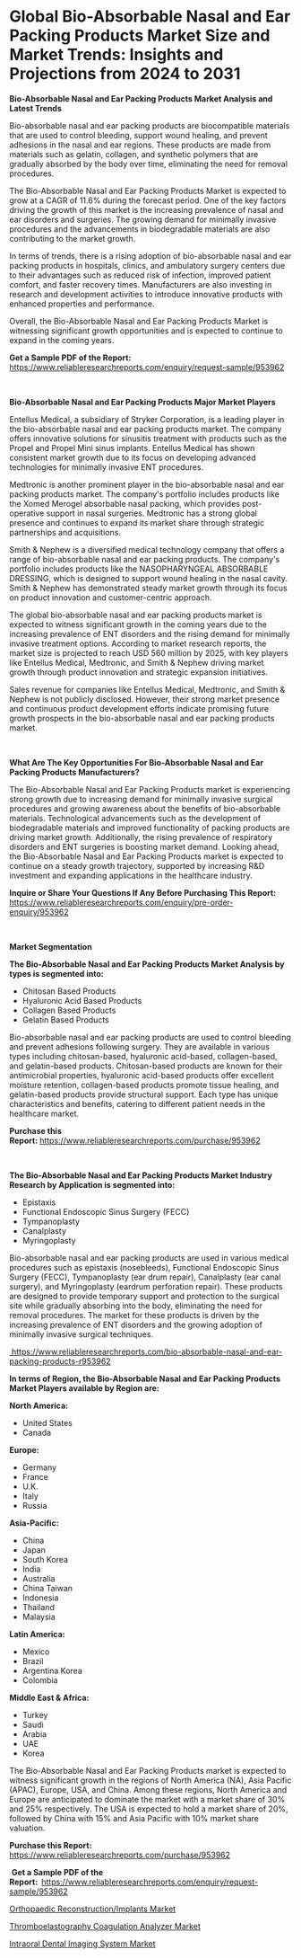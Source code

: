 <p><h1>Global Bio-Absorbable Nasal and Ear Packing Products Market Size and Market Trends: Insights and Projections from 2024 to 2031</h1></p><p><strong>Bio-Absorbable Nasal and Ear Packing Products Market Analysis and Latest Trends</strong></p>
<p><p>Bio-absorbable nasal and ear packing products are biocompatible materials that are used to control bleeding, support wound healing, and prevent adhesions in the nasal and ear regions. These products are made from materials such as gelatin, collagen, and synthetic polymers that are gradually absorbed by the body over time, eliminating the need for removal procedures.</p><p>The Bio-Absorbable Nasal and Ear Packing Products Market is expected to grow at a CAGR of 11.6% during the forecast period. One of the key factors driving the growth of this market is the increasing prevalence of nasal and ear disorders and surgeries. The growing demand for minimally invasive procedures and the advancements in biodegradable materials are also contributing to the market growth.</p><p>In terms of trends, there is a rising adoption of bio-absorbable nasal and ear packing products in hospitals, clinics, and ambulatory surgery centers due to their advantages such as reduced risk of infection, improved patient comfort, and faster recovery times. Manufacturers are also investing in research and development activities to introduce innovative products with enhanced properties and performance.</p><p>Overall, the Bio-Absorbable Nasal and Ear Packing Products Market is witnessing significant growth opportunities and is expected to continue to expand in the coming years.</p></p>
<p><strong>Get a Sample PDF of the Report:&nbsp;</strong> <a href="https://www.reliableresearchreports.com/enquiry/request-sample/953962">https://www.reliableresearchreports.com/enquiry/request-sample/953962</a></p>
<p>&nbsp;</p>
<p><strong>Bio-Absorbable Nasal and Ear Packing Products Major Market Players</strong></p>
<p><p>Entellus Medical, a subsidiary of Stryker Corporation, is a leading player in the bio-absorbable nasal and ear packing products market. The company offers innovative solutions for sinusitis treatment with products such as the Propel and Propel Mini sinus implants. Entellus Medical has shown consistent market growth due to its focus on developing advanced technologies for minimally invasive ENT procedures.</p><p>Medtronic is another prominent player in the bio-absorbable nasal and ear packing products market. The company's portfolio includes products like the Xomed Merogel absorbable nasal packing, which provides post-operative support in nasal surgeries. Medtronic has a strong global presence and continues to expand its market share through strategic partnerships and acquisitions.</p><p>Smith & Nephew is a diversified medical technology company that offers a range of bio-absorbable nasal and ear packing products. The company's portfolio includes products like the NASOPHARYNGEAL ABSORBABLE DRESSING, which is designed to support wound healing in the nasal cavity. Smith & Nephew has demonstrated steady market growth through its focus on product innovation and customer-centric approach.</p><p>The global bio-absorbable nasal and ear packing products market is expected to witness significant growth in the coming years due to the increasing prevalence of ENT disorders and the rising demand for minimally invasive treatment options. According to market research reports, the market size is projected to reach USD 560 million by 2025, with key players like Entellus Medical, Medtronic, and Smith & Nephew driving market growth through product innovation and strategic expansion initiatives.</p><p>Sales revenue for companies like Entellus Medical, Medtronic, and Smith & Nephew is not publicly disclosed. However, their strong market presence and continuous product development efforts indicate promising future growth prospects in the bio-absorbable nasal and ear packing products market.</p></p>
<p>&nbsp;</p>
<p><strong>What Are The Key Opportunities For Bio-Absorbable Nasal and Ear Packing Products Manufacturers?</strong></p>
<p><p>The Bio-Absorbable Nasal and Ear Packing Products market is experiencing strong growth due to increasing demand for minimally invasive surgical procedures and growing awareness about the benefits of bio-absorbable materials. Technological advancements such as the development of biodegradable materials and improved functionality of packing products are driving market growth. Additionally, the rising prevalence of respiratory disorders and ENT surgeries is boosting market demand. Looking ahead, the Bio-Absorbable Nasal and Ear Packing Products market is expected to continue on a steady growth trajectory, supported by increasing R&D investment and expanding applications in the healthcare industry.</p></p>
<p><strong>Inquire or Share Your Questions If Any Before Purchasing This Report:</strong> <a href="https://www.reliableresearchreports.com/enquiry/pre-order-enquiry/953962">https://www.reliableresearchreports.com/enquiry/pre-order-enquiry/953962</a></p>
<p>&nbsp;</p>
<p><strong>Market Segmentation</strong></p>
<p><strong>The Bio-Absorbable Nasal and Ear Packing Products Market Analysis by types is segmented into:</strong></p>
<p><ul><li>Chitosan Based Products</li><li>Hyaluronic Acid Based Products</li><li>Collagen Based Products</li><li>Gelatin Based Products</li></ul></p>
<p><p>Bio-absorbable nasal and ear packing products are used to control bleeding and prevent adhesions following surgery. They are available in various types including chitosan-based, hyaluronic acid-based, collagen-based, and gelatin-based products. Chitosan-based products are known for their antimicrobial properties, hyaluronic acid-based products offer excellent moisture retention, collagen-based products promote tissue healing, and gelatin-based products provide structural support. Each type has unique characteristics and benefits, catering to different patient needs in the healthcare market.</p></p>
<p><strong>Purchase this Report:&nbsp;</strong><a href="https://www.reliableresearchreports.com/purchase/953962">https://www.reliableresearchreports.com/purchase/953962</a></p>
<p>&nbsp;</p>
<p><strong>The Bio-Absorbable Nasal and Ear Packing Products Market Industry Research by Application is segmented into:</strong></p>
<p><ul><li>Epistaxis</li><li>Functional Endoscopic Sinus Surgery (FECC)</li><li>Tympanoplasty</li><li>Canalplasty</li><li>Myringoplasty</li></ul></p>
<p><p>Bio-absorbable nasal and ear packing products are used in various medical procedures such as epistaxis (nosebleeds), Functional Endoscopic Sinus Surgery (FECC), Tympanoplasty (ear drum repair), Canalplasty (ear canal surgery), and Myringoplasty (eardrum perforation repair). These products are designed to provide temporary support and protection to the surgical site while gradually absorbing into the body, eliminating the need for removal procedures. The market for these products is driven by the increasing prevalence of ENT disorders and the growing adoption of minimally invasive surgical techniques.</p></p>
<p><a href="https://www.reliableresearchreports.com/bio-absorbable-nasal-and-ear-packing-products-r953962">&nbsp;https://www.reliableresearchreports.com/bio-absorbable-nasal-and-ear-packing-products-r953962</a></p>
<p><strong>In terms of Region, the Bio-Absorbable Nasal and Ear Packing Products Market Players available by Region are:</strong></p>
<p>
    <p> <strong> North America: </strong>
        <ul>
            <li>United States</li>
            <li>Canada</li>
        </ul>
        </p> 
    <p> <strong> Europe: </strong>
        <ul>
            <li>Germany</li>
            <li>France</li>
            <li>U.K.</li>
            <li>Italy</li>
            <li>Russia</li>
        </ul>
        </p> 
    <p> <strong> Asia-Pacific: </strong>
        <ul>
            <li>China</li>
            <li>Japan</li>
            <li>South Korea</li>
            <li>India</li>
            <li>Australia</li>
            <li>China Taiwan</li>
            <li>Indonesia</li>
            <li>Thailand</li>
            <li>Malaysia</li>
        </ul>
        </p> 
    <p> <strong> Latin America: </strong>
        <ul>
            <li>Mexico</li>
            <li>Brazil</li>
            <li>Argentina Korea</li>
            <li>Colombia</li>
        </ul>
        </p> 
    <p> <strong> Middle East & Africa: </strong>
        <ul>
            <li>Turkey</li>
            <li>Saudi</li>
            <li>Arabia</li>
            <li>UAE</li>
            <li>Korea</li>
        </ul>
    </p>
    </p>
<p><p>The Bio-Absorbable Nasal and Ear Packing Products market is expected to witness significant growth in the regions of North America (NA), Asia Pacific (APAC), Europe, USA, and China. Among these regions, North America and Europe are anticipated to dominate the market with a market share of 30% and 25% respectively. The USA is expected to hold a market share of 20%, followed by China with 15% and Asia Pacific with 10% market share valuation.</p></p>
<p><strong>Purchase this Report: </strong><a href="https://www.reliableresearchreports.com/purchase/953962">https://www.reliableresearchreports.com/purchase/953962</a></p>
<p>&nbsp;<strong>Get a Sample PDF of the Report:&nbsp;&nbsp;</strong><a href="https://www.reliableresearchreports.com/enquiry/request-sample/953962">https://www.reliableresearchreports.com/enquiry/request-sample/953962</a></p>
<p><strong></strong></p>
<p><p><a href="https://github.com/lataunyatinikmelvin59ilbd0dv/Market-Research-Report-List-2/blob/main/orthopaedic-reconstructionimplants-market.md">Orthopaedic Reconstruction/Implants Market</a></p><p><a href="https://github.com/marthawweekle/Market-Research-Report-List-1/blob/main/thromboelastography-coagulation-analyzer-market.md">Thromboelastography Coagulation Analyzer Market</a></p><p><a href="https://github.com/SheilaBruen2023/Market-Research-Report-List-1/blob/main/intraoral-dental-imaging-system-market.md">Intraoral Dental Imaging System Market</a></p></p>